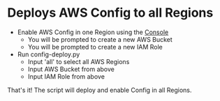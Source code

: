# Deploys AWS Config to all Regions #

- Enable AWS Config in one Region using the [Console](https://docs.aws.amazon.com/config/latest/developerguide/gs-console.html)
    - You will be prompted to create a new AWS Bucket
    - You will be prompted to create a new IAM Role
- Run config-deploy.py
    - Input 'all' to select all AWS Regions
    - Input AWS Bucket from above
    - Input IAM Role from above

That's it! The script will deploy and enable Config in all Regions.